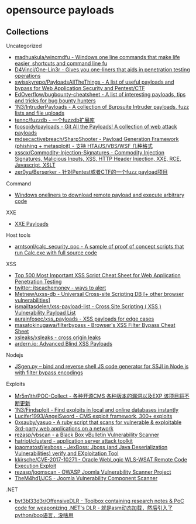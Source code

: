 # opensource payloads

## Collections

Uncategorized

* [madhuakula/wincmdfu - Windows one line commands that make life easier, shortcuts and command line fu](https://github.com/madhuakula/wincmdfu)
* [D4Vinci/One-Lin3r - Gives you one-liners that aids in penetration testing operations](https://github.com/D4Vinci/One-Lin3r)
* [swisskyrepo/PayloadsAllTheThings - A list of useful payloads and bypass for Web Application Security and Pentest/CTF](https://github.com/swisskyrepo/PayloadsAllTheThings)
* [EdOverflow/bugbounty-cheatsheet - A list of interesting payloads, tips and tricks for bug bounty hunters](https://github.com/EdOverflow/bugbounty-cheatsheet)
* [1N3/IntruderPayloads - A collection of Burpsuite Intruder payloads, fuzz lists and file uploads](https://github.com/1N3/IntruderPayloads)
* [tennc/fuzzdb - 一个fuzzdb扩展库](https://github.com/tennc/fuzzdb)
* [foospidy/payloads - Git All the Payloads! A collection of web attack payloads](https://github.com/foospidy/payloads)
* [mdsecactivebreach/SharpShooter - Payload Generation Framework (phishing + metasploit) - 支持 HTA/JS/VBS/WSF 几种格式](https://github.com/mdsecactivebreach/SharpShooter)
* [xsscx/Commodity-Injection-Signatures - Commodity Injection Signatures, Malicious Inputs, XSS, HTTP Header Injection, XXE, RCE, Javascript, XSLT](https://github.com/xsscx/Commodity-Injection-Signatures)
* [zer0yu/Berserker - 针对Pentest或者CTF的一个fuzz payload项目](https://github.com/zer0yu/Berserker)

Command

* [Windows oneliners to download remote payload and execute arbitrary code](https://arno0x0x.wordpress.com/2017/11/20/windows-oneliners-to-download-remote-payload-and-execute-arbitrary-code/)

XXE

* [XXE Payloads](https://gist.github.com/staaldraad/01415b990939494879b4)

Host tools

* [arntsonl/calc_security_poc - A sample of proof of concept scripts that run Calc.exe with full source code](https://github.com/arntsonl/calc_security_poc)

XSS

* [Top 500 Most Important XSS Script Cheat Sheet for Web Application Penetration Testing](https://gbhackers.com/top-500-important-xss-cheat-sheet/)
* [twitter: itscachemoney - ways to alert](https://twitter.com/itscachemoney/status/966480136802525185)
* [Metnew/uxss-db - Universal Cross-site Scripting DB [+ other browser vulnerabilities]](https://github.com/Metnew/uxss-db)
* [ismailtasdelen/xss-payload-list - Cross Site Scripting ( XSS ) Vulnerability Payload List](https://github.com/ismailtasdelen/xss-payload-list)
* [aurainfosec/xss_payloads - XSS payloads for edge cases](https://github.com/aurainfosec/xss_payloads)
* [masatokinugawa/filterbypass - Browser's XSS Filter Bypass Cheat Sheet](https://github.com/masatokinugawa/filterbypass)
* [xsleaks/xsleaks - cross origin leaks](https://github.com/xsleaks/xsleaks)
* [ardern.io: Advanced Blind XSS Payloads](https://ardern.io/2019/06/20/payload-bxss/)

Nodejs

* [JSgen.py – bind and reverse shell JS code generator for SSJI in Node.js with filter bypass encodings](https://gitlab.com/0x4ndr3/blog/blob/master/JSgen/JSgen.py)

Exploits

* [Mr5m1th/POC-Collect - 各种开源CMS 各种版本的漏洞以及EXP 该项目将不断更新](https://github.com/Mr5m1th/POC-Collect)
* [1N3/Findsploit - Find exploits in local and online databases instantly](https://github.com/1N3/Findsploit)
* [Lucifer1993/AngelSword - CMS exploit framework, 300+ exploits](https://github.com/Lucifer1993/AngelSword)
* [0xsauby/yasuo - A ruby script that scans for vulnerable & exploitable 3rd-party web applications on a network](https://github.com/0xsauby/yasuo)
* [rezasp/vbscan - a Black Box vBulletin Vulnerability Scanner ](https://github.com/rezasp/vbscan/)
* [hatriot/clusterd - application server attack toolkit](https://github.com/hatriot/clusterd)
* [joaomatosf/jexboss - JexBoss: Jboss (and Java Deserialization Vulnerabilities) verify and EXploitation Tool](https://github.com/joaomatosf/jexboss)
* [kkirsche/CVE-2017-10271 - Oracle WebLogic WLS-WSAT Remote Code Execution Exploit](https://github.com/kkirsche/CVE-2017-10271)
* [rezasp/joomscan - OWASP Joomla Vulnerability Scanner Project](https://github.com/rezasp/joomscan)
* [TheM4hd1/JCS - Joomla Vulnerability Component Scanner](https://github.com/TheM4hd1/JCS)

.NET

* [byt3bl33d3r/OffensiveDLR - Toolbox containing research notes & PoC code for weaponizing .NET's DLR - 就是asm动态加载，然后引入了python/boo语言，没啥用](https://github.com/byt3bl33d3r/OffensiveDLR)





